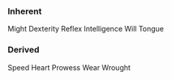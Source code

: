 ### Inherent
Might
Dexterity
Reflex
Intelligence
Will
Tongue
### Derived
Speed
Heart
Prowess
Wear
Wrought





